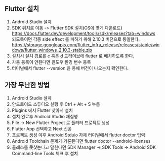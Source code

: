 ## Flutter 설치

1. Android Studio 설치  
2. SDK 위치로 이동 -> Flutter SDK 설치(OS에 맞게 다운로드)  
   https://docs.flutter.dev/development/tools/sdk/releases?tab=windows  
   되도록이면 각종 side effect 를 피하기 위해 2.10.3 버전으로 통일한다.  
   https://storage.googleapis.com/flutter_infra_release/releases/stable/windows/flutter_windows_2.10.3-stable.zip  
4. 설치시 설치 경로를 c 혹은 d 드라이브에 flutter 로 배치하도록 한다.  
5. 자동 등록이 안된다면 윈도우 환경 변수 등록  
6. 터미널에서 flutter --version 을 통해 버전이 나오는지 확인한다.  

## 가장 무난한 방법

1. Android Studio 설치  
2. 안드로이드 스튜디오 실행 후 Ctrl + Alt + S 누름  
3. Plugins 에서 Flutter 찾아서 설치  
4. 설치 완료후 Android Studio 재실행  
5. File -> New Flutter Project 로 플러터 프로젝트 생성  
6. Flutter App 선택하고 Next 신공  
7. 프로젝트 생성 이후 Android Stduio 자체 터미널에서 flutter doctor 입력  
8. Android Toolchain 문제가 거론된다면 flutter doctor --android-licenses  
9. 클래스를 못찾는다고 말한다면 SDK Manager -> SDK Tools -> Android SDK Command-line Tools 체크 후 설치  
